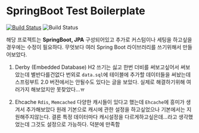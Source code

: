 # SpringBoot Test Boilerplate
[![Build Status](https://travis-ci.org/Joon-S/springboot-test-boilerplate.svg?branch=master)](https://travis-ci.org/Joon-S/springboot-test-boilerplate)
![Build Status](https://img.shields.io/github/license/Joon-S/springboot-test-boilerplate)

해당 프로젝트는 __SpringBoot, JPA__ 구성되어있고 추가로 커스텀이나 세팅을 하고싶을경우에는 수정이 필요하다.
무엇보다 여러 Spring Boot 라이브러리를 쓰기위해서 만들어보았다.

1. Derby (Embedded Database)
H2 쓰기는 싫고 한번 더비를 써보고싶어서 써보았는데 별반다를건없다 번외로 `data.sql`에 테이블에 추가할 데이터들을 써놨는데
스프링부트 2.0 버전에서는 안될수도 있다는 글을 보았다. 실제로 해결하기위해 여러가지 해보았지만 못찾았다...ㅠ

2. Ehcache
`Rdis`, `Memcached` 다양한 캐시들이 있다고 했는데 `Ehcache`에 흥미가 생겨서 추가해보았다 원래 기본으로 캐시에 관한 설정을
하고싶었으나 기본에서는 지원해주지않는다. 결론 특정 데이터마다 캐시설정을 다르게하고싶은데...라고 생각했었는데 그것도 설정으로 가능하다.
덕분에 만족함

```

